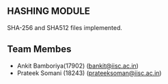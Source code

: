 ## HASHING MODULE
SHA-256 and SHA512 files implemented.

## Team Membes
* Ankit Bamboriya(17902) (bankit@iisc.ac.in) 
* Prateek Somani (18243) (prateeksoman@iisc.ac.in)
